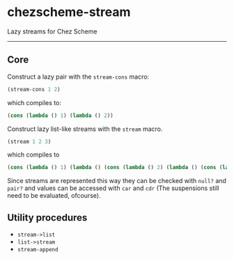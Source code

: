 # chezscheme-stream

Lazy streams for Chez Scheme

---

## Core

Construct a lazy pair with the `stream-cons` macro:

```scheme
(stream-cons 1 2)
```

which compiles to:

```scheme
(cons (lambda () 1) (lambda () 2))
```

Construct lazy list-like streams with the `stream` macro.

```scheme
(stream 1 2 3)
```

which compiles to

```scheme
(cons (lambda () 1) (lambda () (cons (lambda () 2) (lambda () (cons (lambda () 3) '())))))
```

Since streams are represented this way they can be checked with `null?` and `pair?` and values can be accessed with `car` and `cdr` (The suspensions still need to be evaluated, ofcourse).

## Utility procedures

- `stream->list`
- `list->stream`
- `stream-append`
